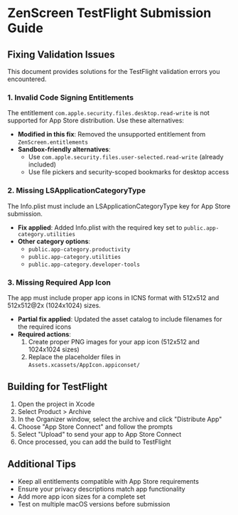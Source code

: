 # ZenScreen TestFlight Submission Guide

## Fixing Validation Issues

This document provides solutions for the TestFlight validation errors you encountered.

### 1. Invalid Code Signing Entitlements

The entitlement `com.apple.security.files.desktop.read-write` is not supported for App Store distribution. Use these alternatives:

- **Modified in this fix**: Removed the unsupported entitlement from `ZenScreen.entitlements`
- **Sandbox-friendly alternatives**:
  - Use `com.apple.security.files.user-selected.read-write` (already included)
  - Use file pickers and security-scoped bookmarks for desktop access

### 2. Missing LSApplicationCategoryType

The Info.plist must include an LSApplicationCategoryType key for App Store submission.

- **Fix applied**: Added Info.plist with the required key set to `public.app-category.utilities`
- **Other category options**:
  - `public.app-category.productivity`
  - `public.app-category.utilities` 
  - `public.app-category.developer-tools`

### 3. Missing Required App Icon

The app must include proper app icons in ICNS format with 512x512 and 512x512@2x (1024x1024) sizes.

- **Partial fix applied**: Updated the asset catalog to include filenames for the required icons
- **Required actions**:
  1. Create proper PNG images for your app icon (512x512 and 1024x1024 sizes)
  2. Replace the placeholder files in `Assets.xcassets/AppIcon.appiconset/`

## Building for TestFlight

1. Open the project in Xcode
2. Select Product > Archive
3. In the Organizer window, select the archive and click "Distribute App"
4. Choose "App Store Connect" and follow the prompts
5. Select "Upload" to send your app to App Store Connect
6. Once processed, you can add the build to TestFlight

## Additional Tips

- Keep all entitlements compatible with App Store requirements
- Ensure your privacy descriptions match app functionality
- Add more app icon sizes for a complete set
- Test on multiple macOS versions before submission 